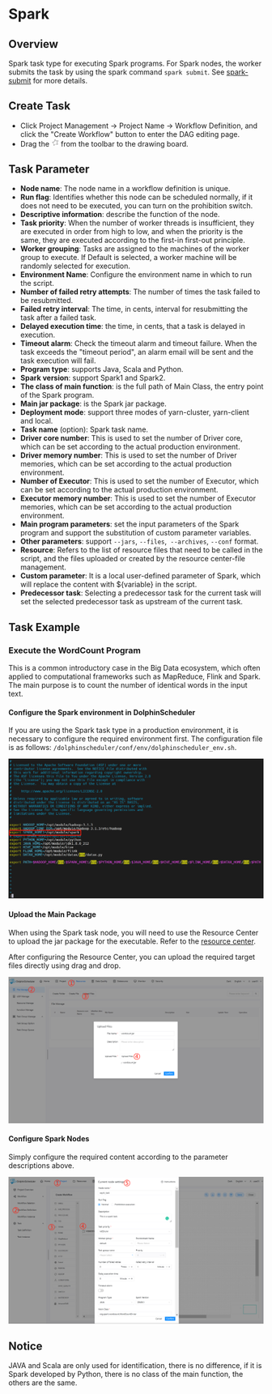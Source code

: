 # Spark

## Overview

Spark task type for executing Spark programs. For Spark nodes, the worker submits the task by using the spark command `spark submit`. See [spark-submit](https://spark.apache.org/docs/3.2.1/submitting-applications.html#launching-applications-with-spark-submit) for more details.

## Create Task

- Click Project Management -> Project Name -> Workflow Definition, and click the "Create Workflow" button to enter the DAG editing page.
- Drag the <img src="/img/tasks/icons/spark.png" width="15"/> from the toolbar to the drawing board.

## Task Parameter

- **Node name**: The node name in a workflow definition is unique.
- **Run flag**: Identifies whether this node can be scheduled normally, if it does not need to be executed, you can turn on the prohibition switch.
- **Descriptive information**: describe the function of the node.
- **Task priority**: When the number of worker threads is insufficient, they are executed in order from high to low, and when the priority is the same, they are executed according to the first-in first-out principle.
- **Worker grouping**: Tasks are assigned to the machines of the worker group to execute. If Default is selected, a worker machine will be randomly selected for execution.
- **Environment Name**: Configure the environment name in which to run the script.
- **Number of failed retry attempts**: The number of times the task failed to be resubmitted.
- **Failed retry interval**: The time, in cents, interval for resubmitting the task after a failed task.
- **Delayed execution time**: the time, in cents, that a task is delayed in execution.
- **Timeout alarm**: Check the timeout alarm and timeout failure. When the task exceeds the "timeout period", an alarm email will be sent and the task execution will fail.
- **Program type**: supports Java, Scala and Python.
- **Spark version**: support Spark1 and Spark2.
- **The class of main function**: is the full path of Main Class, the entry point of the Spark program.
- **Main jar package**: is the Spark jar package.
- **Deployment mode**: support three modes of yarn-cluster, yarn-client and local. 
- **Task name** (option): Spark task name.
- **Driver core number**: This is used to set the number of Driver core, which can be set according to the actual production environment.
- **Driver memory number**: This is used to set the number of Driver memories, which can be set according to the actual production environment.
- **Number of Executor**: This is used to set the number of Executor, which can be set according to the actual production environment.
- **Executor memory number**: This is used to set the number of Executor memories, which can be set according to the actual production environment.
- **Main program parameters**: set the input parameters of the Spark program and support the substitution of custom parameter variables.
- **Other parameters**: support `--jars`, `--files`,` --archives`, `--conf` format.
- **Resource**: Refers to the list of resource files that need to be called in the script, and the files uploaded or created by the resource center-file management.
- **Custom parameter**: It is a local user-defined parameter of Spark, which will replace the content with ${variable} in the script.
- **Predecessor task**: Selecting a predecessor task for the current task will set the selected predecessor task as upstream of the current task.

## Task Example

### Execute the WordCount Program

This is a common introductory case in the Big Data ecosystem, which often applied to computational frameworks such as MapReduce, Flink and Spark. The main purpose is to count the number of identical words in the input text.

#### Configure the Spark environment in DolphinScheduler

If you are using the Spark task type in a production environment, it is necessary to configure the required environment first. The configuration file is as follows: `/dolphinscheduler/conf/env/dolphinscheduler_env.sh`.

![spark_configure](/img/tasks/demo/spark_task01.png)

#### Upload the Main Package

When using the Spark task node, you will need to use the Resource Center to upload the jar package for the executable. Refer to the [resource center](../resource.md).

After configuring the Resource Center, you can upload the required target files directly using drag and drop.

![resource_upload](/img/tasks/demo/upload_jar.png)

#### Configure Spark Nodes

Simply configure the required content according to the parameter descriptions above.

![demo-spark-simple](/img/tasks/demo/spark_task02.png)

## Notice

JAVA and Scala are only used for identification, there is no difference, if it is Spark developed by Python, there is no class of the main function, the others are the same.
